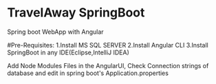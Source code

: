 # TravelAway SpringBoot
 Spring boot WebApp with Angular
 
 #Pre-Requisites:
 1.Install MS SQL SERVER
 2.Install Angular CLI
 3.Install SpringBoot in any IDE(Eclipse,IntelliJ IDEA)
 
 Add Node Modules Files in the AngularUI, 
 Check Connection strings of database and edit in spring boot's Application.properties
